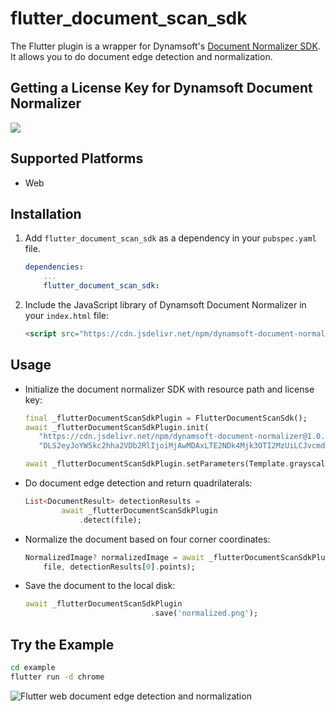 # flutter_document_scan_sdk
The Flutter plugin is a wrapper for Dynamsoft's [Document Normalizer SDK](https://www.dynamsoft.com/document-normalizer/docs/introduction/). It allows you to do document edge detection and normalization.

## Getting a License Key for Dynamsoft Document Normalizer
[![](https://img.shields.io/badge/Get-30--day%20FREE%20Trial-blue)](https://www.dynamsoft.com/customer/license/trialLicense/?product=ddn)

## Supported Platforms
- Web

## Installation
1. Add `flutter_document_scan_sdk` as a dependency in your `pubspec.yaml` file.

    ```yml
    dependencies:
        ...
        flutter_document_scan_sdk:
    ```
2. Include the JavaScript library of Dynamsoft Document Normalizer in your `index.html` file:

    ```html
    <script src="https://cdn.jsdelivr.net/npm/dynamsoft-document-normalizer@1.0.11/dist/ddn.js"></script>
    ```


## Usage
- Initialize the document normalizer SDK with resource path and license key:

     ```dart
    final _flutterDocumentScanSdkPlugin = FlutterDocumentScanSdk();
    await _flutterDocumentScanSdkPlugin.init(
        "https://cdn.jsdelivr.net/npm/dynamsoft-document-normalizer@1.0.11/dist/",
        "DLS2eyJoYW5kc2hha2VDb2RlIjoiMjAwMDAxLTE2NDk4Mjk3OTI2MzUiLCJvcmdhbml6YXRpb25JRCI6IjIwMDAwMSIsInNlc3Npb25QYXNzd29yZCI6IndTcGR6Vm05WDJrcEQ5YUoifQ==");

    await _flutterDocumentScanSdkPlugin.setParameters(Template.grayscale);
    ```

- Do document edge detection and return quadrilaterals:

    ```dart
    List<DocumentResult> detectionResults =
            await _flutterDocumentScanSdkPlugin
                .detect(file);
    ```
- Normalize the document based on four corner coordinates:

    ```dart
    NormalizedImage? normalizedImage = await _flutterDocumentScanSdkPlugin.normalize(
        file, detectionResults[0].points);
    ```

- Save the document to the local disk:

    ```dart
    await _flutterDocumentScanSdkPlugin
                                .save('normalized.png');
    ```

## Try the Example

```bash
cd example
flutter run -d chrome
```

![Flutter web document edge detection and normalization](https://www.dynamsoft.com/codepool/img/2022/11/flutter-document-edge-detection-normalization.png)

